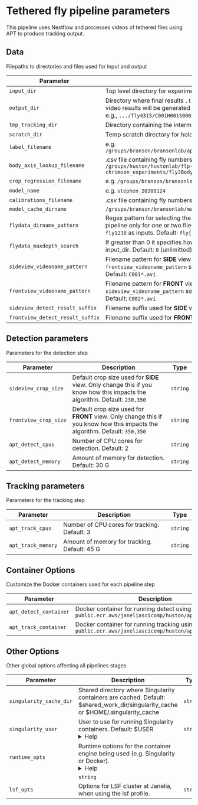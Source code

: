 # Tethered fly pipeline parameters

This pipeline uses Nextflow and processes videos of tethered flies using APT to produce tracking output.

## Data

Filepaths to directories and files used for input and output

| Parameter | Description | Type |
|-----------|-----------|-----------|
| `input_dir` | Top level directory for experiment containing all individual fly subdirectories | `string` |
| `output_dir` | Directory where final results `.trk`, `_3dres.mat` will be generated. The per fly and per video results will be generated in the corresponding subfolders as found in the input, e.g., `.../fly4315/C001H001S0002/C001H001S0002_c.trk` | `string` |
| `tmp_tracking_dir` | Directory containing the intermediate results generated during the `detect` step | `string` |
| `scratch_dir` | Temp scratch directory for holding results before moving them to final destination | `string` |
| `label_filename` | e.g. `/groups/branson/bransonlab/apt/experiments/data/sh_trn5017_20200121_stripped.lbl` | `string` |
| `body_axis_lookup_filename` | .csv file containing fly numbers with the corresponding body axis .lbl files e.g. `/groups/huston/hustonlab/flp-chrimson_experiments/fly2BodyAxis_lookupTable_Ben.csv` | `string` |
| `crop_regression_filename` | e.g. `/groups/branson/bransonlab/mayank/stephen_copy/crop_regression_params.mat` | `string` |
| `model_name` | e.g. `stephen_20200124` | `string` |
| `calibrations_filename` | .csv file containing fly numbers with the corresponding calibration files | `string` |
| `model_cache_dirname` | `/groups/branson/bransonlab/mayank/stephen_copy/apt_cache` | `string` |
| `flydata_dirname_pattern` | Regex pattern for selecting the fly directories. This can be used for running the pipeline only for one or two flies for example: `fly123[4,8]` - selects only `fly1234` and `fly1238` as inputs. Default: `fly[0-9]*` | `string` |
| `flydata_maxdepth_search` | If greater than 0 it specifies how many levels to look for flydata directories under input_dir. Default: `0` (unlimitted) | `integer` |
| `sideview_videoname_pattern` | Filename pattern for **SIDE** view videos. Changing this may require settting `frontview_videoname_pattern` so that we process the side and front view in pairs. Default: `C001*.avi` | `string` |
| `frontview_videoname_pattern` | Filename pattern for **FRONT** view videos. Changing this may require settting `sideview_videoname_pattern` so that we process the side and front view in pairs.  Default: `C002*.avi` | `string` |
| `sideview_detect_result_suffix` | Filename suffix used for **SIDE** view intermediated results. Default: `_side` | `string` |
| `frontview_detect_result_suffix` | Filename suffix used for **FRONT** view intermediate results. Default: `_front` | `string` |

## Detection parameters

Parameters for the detection step

| Parameter | Description | Type |
|-----------|-----------|-----------|
| `sideview_crop_size` | Default crop size used for **SIDE** view. Only change this if you know how this impacts the algorithm. Default: `230,350` | `string` |
| `frontview_crop_size` | Default crop size used for **FRONT** view. Only change this if you know how this impacts the algorithm. Default: `350,350` | `string` |
| `apt_detect_cpus` | Number of CPU cores for detection. Default: 2 | `string` |
| `apt_detect_memory` | Amount of memory for detection. Default: 30 G | `string` |

## Tracking parameters

Parameters for the tracking step

| Parameter | Description | Type |
|-----------|-----------|-----------|
| `apt_track_cpus` | Number of CPU cores for tracking. Default: 3 | `string` |
| `apt_track_memory` | Amount of memory for tracking. Default: 45 G | `string` |

## Container Options

Customize the Docker containers used for each pipeline step

| Parameter | Description | Type |
|-----------|-----------|-----------|
| `apt_detect_container` | Docker container for running detect using APT. Default: `public.ecr.aws/janeliascicomp/huston/apt_detect:1.1.0` | `string` |
| `apt_track_container` | Docker container for running tracking using APT. Default: `public.ecr.aws/janeliascicomp/huston/apt_track:1.1.0` | `string` |

## Other Options

Other global options affecting all pipelines stages

| Parameter | Description | Type |
|-----------|-----------|-----------|
| `singularity_cache_dir` | Shared directory where Singularity containers are cached. Default: $shared_work_dir/singularity_cache or $HOME/.singularity_cache | `string` |
| `singularity_user` | User to use for running Singularity containers. Default: $USER <details><summary>Help</summary><small>This is automatically set to `ec2-user` when using the 'tower' profile</small></details>| `string` |
| `runtime_opts` | Runtime options for the container engine being used (e.g. Singularity or Docker). <details><summary>Help</summary><small>Runtime options for Singularity must include mounts for any directory paths you are using. You can also pass the --nv flag here to make use of NVIDIA GPU resources. For example, `--nv -B /your/data/dir -B /your/output/dir`
</small></details>| `string` |
| `lsf_opts` | Options for LSF cluster at Janelia, when using the lsf profile. | `string` |
